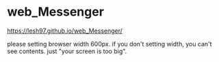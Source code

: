 # web_Messenger

https://lesh97.github.io/web_Messenger/

please setting browser width 600px. 
if you don't setting width, you can't see contents. just "your screen is too big".
